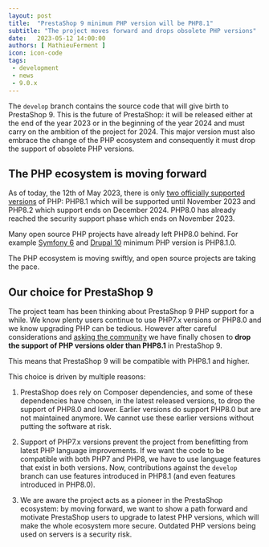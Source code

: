 ```yaml
---
layout: post
title:  "PrestaShop 9 minimum PHP version will be PHP8.1"
subtitle: "The project moves forward and drops obsolete PHP versions"
date:   2023-05-12 14:00:00
authors: [ MathieuFerment ]
icon: icon-code
tags:
 - development
 - news
 - 9.0.x
---
```



The `develop` branch contains the source code that will give birth to PrestaShop 9. This is the future of PrestaShop: it will be released either at the end of the year 2023 or in the beginning of the year 2024 and must carry on the ambition of the project for 2024. This major version must also embrace the change of the PHP ecosystem and consequently it must drop the support of obsolete PHP versions.

## The PHP ecosystem is moving forward

As of today, the 12th of May 2023, there is only [two officially supported versions](https://www.php.net/supported-versions.php) of PHP: PHP8.1 which will be supported until November 2023 and PHP8.2 which support ends on December 2024. PHP8.0 has already reached the security support phase which ends on November 2023.

Many open source PHP projects have already left PHP8.0 behind. For example [Symfony 6](https://symfony.com/releases) and [Drupal 10](https://www.drupal.org/docs/getting-started/system-requirements/php-requirements) minimum PHP version is PHP8.1.0.

The PHP ecosystem is moving swiftly, and open source projects are taking the pace.

## Our choice for PrestaShop 9

The project team has been thinking about PrestaShop 9 PHP support for a while. We know plenty users continue to use PHP7.x versions or PHP8.0 and we know upgrading PHP can be tedious. However after careful considerations and [asking the community](https://github.com/PrestaShop/PrestaShop/discussions/32358) we have finally chosen to **drop the support of PHP versions older than PHP8.1** in PrestaShop 9.

This means that PrestaShop 9 will be compatible with PHP8.1 and higher.

This choice is driven by multiple reasons:

1. PrestaShop does rely on Composer dependencies, and some of these dependencies have chosen, in the latest released versions, to drop the support of PHP8.0 and lower. Earlier versions do support PHP8.0 but are not maintained anymore. We cannot use these earlier versions without putting the software at risk.

2. Support of PHP7.x versions prevent the project from benefitting from latest PHP language improvements. If we want the code to be compatible with both PHP7 and PHP8, we have to use language features that exist in both versions. Now, contributions against the `develop` branch can use features introduced in PHP8.1 (and even features introduced in PHP8.0).

3. We are aware the project acts as a pioneer in the PrestaShop ecosystem: by moving forward, we want to show a path forward and motivate PrestaShop users to upgrade to latest PHP versions, which will make the whole ecosystem more secure. Outdated PHP versions being used on servers is a security risk.
